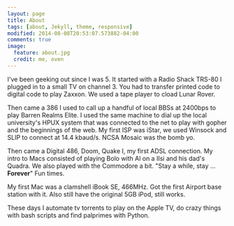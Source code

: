 ```yaml
---
layout: page
title: About
tags: [about, Jekyll, theme, responsive]
modified: 2014-08-08T20:53:07.573882-04:00
comments: true
image:
  feature: about.jpg
  credit: me, oven
---
```


I've been geeking out since I was 5. It started with a Radio Shack TRS-80 I plugged in to a small TV on channel 3. You had to transfer printed code to digital code to play Zaxxon. We used a tape player to cload Lunar Rover.

Then came a 386 I used to call up a handful of local BBSs at 2400bps to play Barren Realms Elite. I used the same machine to dial up the local university's HPUX system that was connected to the net to play with gopher and the beginnings of the web. My first ISP was iStar, we used Winsock and SLIP to connect at 14.4 kbaud/s. NCSA Mosaic was the bomb yo.

Then came a Digital 486, Doom, Quake I, my first ADSL connection. My intro to Macs consisted of playing Bolo with Al on a IIsi and his dad's Quadra. We also played with the Commodore a bit. "Stay a while, stay ... **Forever**" Fun times.

My first Mac was a clamshell iBook SE, 466MHz. Got the first Airport base station with it. Also still have the original 5GB iPod, still works.

These days I automate tv torrents to play on the Apple TV, do crazy things with bash scripts and find palprimes with Python.

